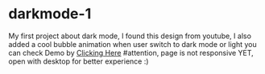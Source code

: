 # darkmode-1
My first project about dark mode, I found this design from youtube, I also added a cool bubble animation when user switch to dark mode or light
you can check Demo by <a href='https://darkmode-gooddevil79.netlify.app/'>Clicking Here</a>
#attention, page is not responsive YET, open with desktop for better experience :)
